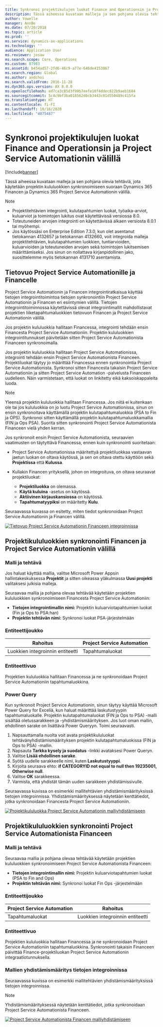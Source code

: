 ```yaml
---
title: Synkronoi projektikulujen luokat Finance and Operationsin ja Project Service Automationin välillä
description: Tässä aiheessa kuvataan malleja ja sen pohjana olevia tehtäviä, jota käytetään projektin kululuokkien synkronoimiseen suoraan Microsoft Dynamics 365 Financen ja Dynamics 365 Project Service Automationin välillä.
author: Yowelle
manager: AnnBe
ms.date: 07/20/2018
ms.topic: article
ms.prod: ''
ms.service: dynamics-ax-applications
ms.technology: ''
audience: Application User
ms.reviewer: josaw
ms.search.scope: Core, Operations
ms.custom: 87983
ms.assetid: b454ad57-2fd6-46c9-a77e-646de4153067
ms.search.region: Global
ms.author: andchoi
ms.search.validFrom: 2016-11-28
ms.dyn365.ops.version: AX 8.0.0
ms.openlocfilehash: ed7ca3c85d3f99b7eefe10f4ddec822b9aeb1684
ms.sourcegitcommit: 5c4c9bf3ba018562d6cb3443c01d550489c415fa
ms.translationtype: HT
ms.contentlocale: fi-FI
ms.lasthandoff: 10/16/2020
ms.locfileid: "4075487"
---
```

# <a name="synchronize-project-expense-categories-between-finance-and-operations-and-project-service-automation"></a>Synkronoi projektikulujen luokat Finance and Operationsin ja Project Service Automationin välillä

[!include[banner](../includes/banner.md)]

Tässä aiheessa kuvataan malleja ja sen pohjana olevia tehtäviä, jota käytetään projektin kululuokkien synkronoimiseen suoraan Dynamics 365 Financen ja Dynamics 365 Project Service Automationin välillä.

> [!NOTE]
> - Projektitehtävien integrointi, kulutapahtumien luokat, työaika-arviot, kuluarviot ja toimintojen lukitus ovat käytettävissä versiossa 8.0.
> - Toteutuneiden arvojen integrointi on käytettävissä alkaen versiosta 8.0.1 tai myöhempi.
> - Jos käytössäsi on Enterprise Edition 7.3.0, kun olet asentanut tietokannan 4132657 ja tietokannan 4132660, voit integroida malleja projektitehtävien, kulutapahtumien luokkien, tuntiarvioiden, kuluarvioiden ja toteutuneiden arvojen sekä toimintojen lukitsemisen määrittämiseksi. Jos sinun on nollattava kirjanpidollinen jako, suosittelemme myös tietokannan 4131710 asentamista.

## <a name="data-flow-for-project-service-automation-and-finance"></a>Tietovuo Project Service Automationille ja Financelle

Project Service Automationin ja Financen integrointiratkaisua käyttää tietojen integrointitoimintoa tietojen synkronointiin Project Service Automationin ja Financen eri esiintymien välillä. Tietojen integrointitoiminnossa käytettävissä olevat integrointimallit mahdollistavat projektien liiketapahtumaluokkien tietovuon Financen ja Project Service Automationin välillä.

Jos projektin kululuokkia hallitaan Financessa, integrointi tehdään ensin Financesta Project Service Automationiin. Projektin kululuokkien integrointitunnukset päivitetään sitten Project Service Automationista Financeen synkronoimalla.

Jos projektin kululuokkia hallitaan Project Service Automationissa, integrointi tehdään ensin Project Service Automationista Financeen. Projektiluokat täytyy jo määrittää Financessa ennen synkronointia Project Service Automationista. Synkronoi sitten Financesta takaisin Project Service Automationiin ja sitten Project Service Automation -palvelusta Financeen uudelleen. Näin varmistetaan, että luokat on linkitetty eikä kaksoiskappaleita luoda.

> [!NOTE]
> Yleensä projektin kululuokkia hallitaan Financessa. Jos niitä ei kuitenkaan ole tai jos kululuokkia on jo luotu Project Service Automationissa, sinun on ensin synkronoitava käyttämällä projektin kulutapahtumaluokkia (PSA to Fin ja OPS). Synkronoi sitten käyttämällä projektin kulutapahtumaluokkamallia (FIN ja Ops PSA). Suorita sitten synkronointi Project Service Automationista Financeen vielä yhden kerran.
>
> Jos synkronoit ensin Project Service Automationista, seuraavien vaatimusten on täytyttävä Financessa, ennen kuin synkronointi suoritetaan:
>
> - Project Service Automationissa määritettyä projektiluokkaa vastaavan jaetun luokan on oltava käytössä, ja sen on oltava otettu käyttöön sekä **Projektissa** että **Kulussa**.
> - Kullakin Financen yrityksellä, johon on integroituva, on oltava seuraavat projektiluokat:
>
>     - **Projektiluokka** on olemassa. 
>     - **Käytä kuluina** -asetus on käytössä.
>     - **Aktiivinen kirjauskansiossa** on käytössä.
>     - **Tapahtumatyypiksi** on määritetty **Kulu**.

Seuraavassa kuvassa on esitetty, miten tiedot synkronoidaan Project Service Automationin ja Financen välillä.

[![Tietovuo Project Service Automationin Financeen integroinnissa](./media/ProjectExpenseCategoriesFlow.png)](./media/ProjectExpenseCategoriesFlow.png)

## <a name="project-expense-category-synchronization-from-finance-to-project-service-automation"></a>Projektikululuokkien synkronointi Financen ja Project Service Automationin välillä

### <a name="template-and-task"></a>Malli ja tehtävä

Jos haluat käyttää mallia, valitse Microsoft Power Appsin hallintakeskuksessa **Projektit** ja sitten oikeassa yläkulmassa **Uusi projekti** valitaksesi julkisia malleja.

Seuraavaa mallia ja pohjana olevaa tehtävää käytetään projektien kululuokkien synkronoimiseen Financesta Project Service Automationiin:

- **Tietojen integrointimallin nimi:** Projektin kuluarviotapahtumien luokat (Fin ja Ops to PSA:han)
- **Projektin tehtävän nimi:** Synkronoi luokat PSA-järjestelmään

### <a name="entity-set"></a>Entiteettijoukko

| Rahoitus                           | Project Service Automation |
|-----------------------------------|----------------------------|
| Luokkien integroinnin entiteetti | Tapahtumaluokat     |

### <a name="entity-flow"></a>Entiteettivuo

Projektien kululuokkia hallitaan Financessa ja ne synkronoidaan Project Service Automationiin tapahtumaluokkina.

### <a name="power-query"></a>Power Query

Kun synkronoit Project Service Automationin, sinun täytyy käyttää Microsoft Power Query for Exceliä, kun haluat määrittää laskutustyypin tapahtumaluokalle. Projektin kulutapahtumaluokat (FIN ja Ops to PSA) -malli sisältää oletussarakkeen ja -yhdistämismäärityksen. Jos luot oman mallin, ehdollinen sarake on lisättävä Power Queryyn. Toimi seuraavasti.

1. Napsauttamalla nuolta voit avata projektikululuokat tehtävänyhdistämismäärityksen projektin kulutapahtumaluokissa (FIN ja Ops to PSA) -mallin.
2. Napsauta **Tarkka kysely ja suodatus** -linkki avataksesi Power Queryn.
2. Valitse **Lisää ehdollinen sarake**.
3. Syötä uudelle sarakkeelle nimi, kuten **Laskutustyyppi**.
4. Kirjoita seuraava ehto: **if CATEGORYID not equal to null then 19235001, Otherwise null**.
5. Valitse **OK** sarakkeessa.
6. Varmista, että yhdistät tämän uuden sarakkeen yhdistämissivulle.

Seuraavassa kuvissa on esimerkki mallitehtävien yhdistämismäärityksissä tietojen integroinnissa. Yhdistämismäärityksessä näytetään kenttätiedot, jotka synkronoidaan Financesta Project Service Automationiin.

[![Projektikululuokka Project Service Automationin malliyhdistämiseen](./media/ProjectExpenseCategoriesToPSAMapping.jpg)](./media/ProjectExpenseCategoriesToPSAMapping.jpg)

## <a name="project-expense-category-synchronization-from-project-service-automation-to-finance"></a>Projektikululuokkien synkronointi Project Service Automationista Financeen

### <a name="template-and-task"></a>Malli ja tehtävä

Seuraavaa mallia ja pohjana olevaa tehtävää käytetään projektien kululuokkien synkronoimiseen Project Service Automationista Financeen:

- **Tietojen integrointimallin nimi:** Projektin kuluarviotapahtumien luokat (PSA to Fin and Ops)
- **Projektin tehtävän nimi:** Synkronoi luokat Fin Ops -järjestelmään

### <a name="entity-set"></a>Entiteettijoukko

| Project Service Automation | Rahoitus                           |
|----------------------------|-----------------------------------|
| Tapahtumaluokat     | Luokkien integroinnin entiteetti |

### <a name="entity-flow"></a>Entiteettivuo

Projektien kululuokkia hallitaan Financessa ja ne synkronoidaan Project Service Automationiin tapahtumaluokkina. Synkronointi takaisin Financeen päivittää Finance-projektiluokan Project Service Automationin integraatiotunnuksella.

### <a name="template-mapping-in-data-integration"></a>Mallien yhdistämismääritys tietojen integroinnissa

Seuraavassa kuvissa on esimerkki mallitehtävien yhdistämismäärityksissä tietojen integroinnissa.

> [!NOTE]
> Yhdistämismäärityksessä näytetään kenttätiedot, jotka synkronoidaan Project Service Automationista Financeen.

[![Project Service Automationista Financen malliyhdistämiseen](./media/ProjectExpenseCategoriesToFinOpsMapping.jpg)](./media/ProjectExpenseCategoriesToFinOpsMapping.jpg)
